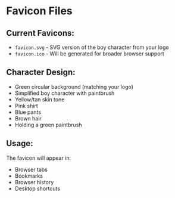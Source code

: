 # Favicon Files

## Current Favicons:
- `favicon.svg` - SVG version of the boy character from your logo
- `favicon.ico` - Will be generated for broader browser support

## Character Design:
- Green circular background (matching your logo)
- Simplified boy character with paintbrush
- Yellow/tan skin tone
- Pink shirt
- Blue pants
- Brown hair
- Holding a green paintbrush

## Usage:
The favicon will appear in:
- Browser tabs
- Bookmarks
- Browser history
- Desktop shortcuts
